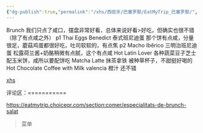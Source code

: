 ```yaml
---
{"dg-publish":true,"permalink":"/xhs/西班牙/巴塞罗那/EatMyTrip_巴塞罗那/","tags":["rednote","巴塞罗那"],"updated":"2025-03-30T20:40:27.848+08:00"}
---
```


 

Brunch 我们只点了咸口，摆盘非常好看，总体来说好看>好吃，但确实也很不错（除了有点咸之外）
p1 Thai Eggs Benedict 泰式班尼迪蛋 那个饼有点咸，分量很足，蘑菇鸡蛋都很好吃，吐司软软的，有点焦
p2 Macho Ibêrico 三明治班尼迪蛋 松露荷兰酱+奶酪稍微有点腻，这个有点咸
Hot Latin Lover 各种蔬菜豆子芝士配玉米饼，咸所以要配饼吃
Matcha Latte 抹茶拿铁 被种草杯子，不甜挺好喝的
Hot Chocolate
Coffee with Milk
valencia 橙汁 还不错

[xhs](https://www.xiaohongshu.com/explore/64af26f0000000000f00d39f?xsec_token=ABj1PG4v3xVOeEBfG9FP7lhDjUuEi-UPcB03r7derBW9Y=&xsec_source=pc_user)

评论区：===========

https://eatmytrip.choiceqr.com/section:comer/especialitats-de-brunch-salat

> 菜单